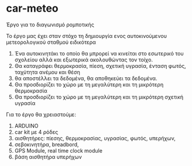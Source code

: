 # car-meteo
Έργο για το διαγωνισμό ρομποτικής

Το έργο μας έχει σταν στόχο τη δημιουργία ενος αυτοκινούμενου μετεορολογικού σταθμού
ειδικότερα 
  1) Ένα αυτοκινητάκι το οποίο θα μπρορεί να κινείται στο εσωτερικό του σχολείου αλλά και εξωτερικά ακολουθώντας τον τοίχο.
  2) Θα καταγράφει θερμοκρασία, πίεση, σχετική υγρασία, ένταση φωτός, ταχύτητα ανέμου και θέση
  3) θα αποστέλλει τα δεδομένα, θα αποθηκεύει τα δεδομένα.
  4) Θα προσδιορίζει το χώρο με τη μεγαλύτερη και τη μικρότερη θερμοκρασία
  5) Θα προσδιορίζει το χώρο με τη μεγαλύτερη και τη μικρότερη σχετική υγρασία

Για το έργο θα χρειαστούμε:
  1) ARDUINO 
  2) car kit με 4 ρόδες
  3) αισθητήρες: πίεσης, θερμοκρασίας, υγρασίας, φωτός, υπερήχων, 
  4) σεβοκινητήρα, breadbord, 
  5) GPS Module, real time clock module
  6) βάση αισθητήρα υπερήχων
